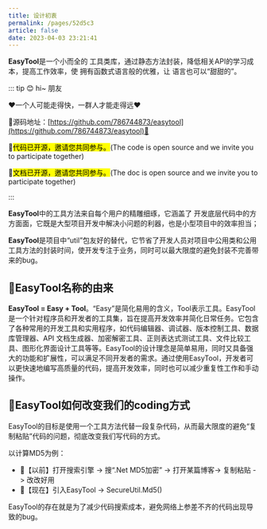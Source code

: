 ```yaml
---
title: 设计初衷
permalink: /pages/52d5c3
article: false
date: 2023-04-03 23:21:41
---
```


**EasyTool**是一个小而全的 <Badge text=".NET"/> 工具类库，通过静态方法封装，降低相关API的学习成本，提高工作效率，使 <Badge text=".NET"/> 拥有函数式语言般的优雅，让 <Badge text=".NET"/> 语言也可以“甜甜的”。

::: tip
😊 hi~ 朋友

❤️一个人可能走得快，一群人才能走得远❤️

📍源码地址：[https://github.com/786744873/easytool](https://github.com/786744873/easytool)📍

🌈<mark>代码已开源，邀请您共同参与。</mark>(The code is open source and we invite you to participate together)

🌈<mark>文档已开源，邀请您共同参与。</mark>(The doc is open source and we invite you to participate together)

:::


**EasyTool**中的工具方法来自每个用户的精雕细琢，它涵盖了 <Badge text=".NET"/> 开发底层代码中的方方面面，它既是大型项目开发中解决小问题的利器，也是小型项目中的效率担当；

**EasyTool**是项目中“util”包友好的替代，它节省了开发人员对项目中公用类和公用工具方法的封装时间，使开发专注于业务，同时可以最大限度的避免封装不完善带来的bug。


## 🎁EasyTool名称的由来

**EasyTool = Easy + Tool**。“Easy”是简化易用的含义，Tool表示工具。EasyTool是一个针对程序员和开发者的工具集，旨在提高开发效率并简化日常任务。它包含了各种常用的开发工具和实用程序，如代码编辑器、调试器、版本控制工具、数据库管理器、API 文档生成器、加密解密工具、正则表达式测试工具、文件比较工具、图形化界面设计工具等等。EasyTool的设计理念是简单易用，同时又具备强大的功能和扩展性，可以满足不同开发者的需求。通过使用EasyTool，开发者可以更快速地编写高质量的代码，提高开发效率，同时也可以减少重复性工作和手动操作。


## 🍺EasyTool如何改变我们的coding方式

EasyTool的目标是使用一个工具方法代替一段复杂代码，从而最大限度的避免“复制粘贴”代码的问题，彻底改变我们写代码的方式。

以计算MD5为例：

- 👴【以前】打开搜索引擎 -> 搜“.Net MD5加密” -> 打开某篇博客-> 复制粘贴 -> 改改好用
- 👦【现在】引入EasyTool -> SecureUtil.Md5()

EasyTool的存在就是为了减少代码搜索成本，避免网络上参差不齐的代码出现导致的bug。